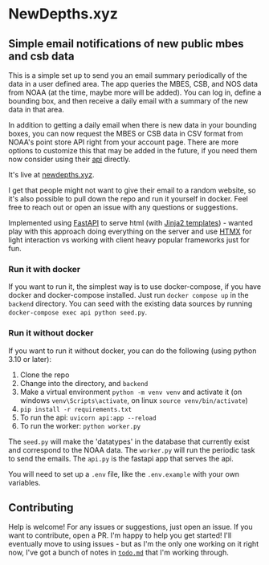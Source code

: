 # NewDepths.xyz
## Simple email notifications of new public mbes and csb data

This is a simple set up to send you an email summary periodically of the data
in a user defined area. The app queries the MBES, CSB, and NOS data from NOAA 
(at the time, maybe more will be added). You can log in, define a bounding box, 
and then receive a daily email with a summary of the new data in that area.

In addition to getting a daily email when there is new data in your bounding boxes,
you can now request the MBES or CSB data in CSV format from NOAA's point store
API right from your account page. There are more options to customize this that may
be added in the future, if you need them now consider using their
[api](https://github.com/CI-CMG/pointstore-api-docs/blob/main/pointstore_api.md) directly.

It's live at [newdepths.xyz](https://newdepths.xyz).

I get that people might not want to give their email to a random website, so
it's also possible to pull down the repo and run it yourself in docker. Feel
free to reach out or open an issue with any questions or suggestions.

Implemented using [FastAPI](https://fastapi.tiangolo.com/) to serve html (with [Jinja2 templates](https://jinja.palletsprojects.com/en/2.10.x/)) - wanted
play with this approach doing everything on the server and use [HTMX](https://htmx.org/) for light
interaction vs working with client heavy popular frameworks just for fun.

### Run it with docker
If you want to run it, the simplest way is to use docker-compose, if you have
docker and docker-compose installed. Just run `docker compose up` in the `backend` directory. You can seed with the existing data sources by running
`docker-compose exec api python seed.py`.

### Run it without docker
If you want to run it without docker, you can do the following (using python 3.10 or later):
1. Clone the repo
1. Change into the directory, and `backend`
1. Make a virtual environment `python -m venv venv` and activate it (on windows `venv\Scripts\activate`, on linux `source venv/bin/activate`)
1. `pip install -r requirements.txt`
1. To run the api: `uvicorn api:app --reload`
1. To run the worker: `python worker.py`

The `seed.py` will make the 'datatypes' in the database that currently exist
and correspond to the NOAA data. The `worker.py` will run the periodic task to
send the emails. The `api.py` is the fastapi app that serves the api.

You will need to set up a `.env` file, like the `.env.example` with your own
variables.

## Contributing
Help is welcome! For any issues or suggestions, just open an issue. If you want
to contribute, open a PR. I'm happy to help you get started! I'll eventually
move to using issues - but as I'm the only one working on it right now, I've
got a bunch of notes in [`todo.md`](/todo.md) that I'm working through.
